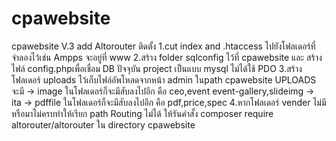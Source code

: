 # cpawebsite
cpawebsite V.3 add Altorouter
ติดตั้ง 
1.cut index and .htaccess ไปยังโฟลเดอร์ที่จำลองไว้เช่น Ampps จะอยู่ที่ www
2.สร้าง folder sqlconfig ไว้ที่ cpawebsite และ สร้างไฟล์ config.phpเพื่อเชื่อม DB ปัจจุบัน project เป็นแบบ mysql ไม่ได้ใช้ PDO
3.สร้างโฟลเดอร์ uploads ไว้เก็บไฟล์อัพโหลดจากหน้า admin ในpath cpawebsite 
 UPLOADS จะมี -> image ในโฟลเดอร์ก็จะมีสับลงไปอีก คือ  ceo,event event-gallery,slideimg 
             -> ita
             -> pdffile ในโฟลเดอร์ก็จะมีสับลงไปอีก คือ pdf,price,spec
4.หากโฟลเดอร์ vender ไม่มีหรือมาไม่ครบทำให้เรียก path Routing ไม่ได้ ให้รันคำสั้ง composer  require altorouter/altorouter ใน directory cpawebsite
